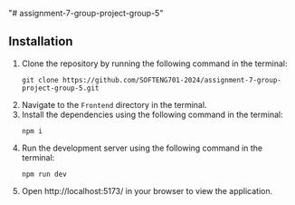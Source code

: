 "# assignment-7-group-project-group-5" 


## Installation
1. Clone the repository by running the following command in the terminal:
    ```
    git clone https://github.com/SOFTENG701-2024/assignment-7-group-project-group-5.git
    ```
2. Navigate to the `Frontend` directory in the terminal.
3. Install the dependencies using the following command in the terminal:
    ```
    npm i
    ```
4. Run the development server using the following command in the terminal:
    ```
    npm run dev
    ```
5. Open http://localhost:5173/ in your browser to view the application.